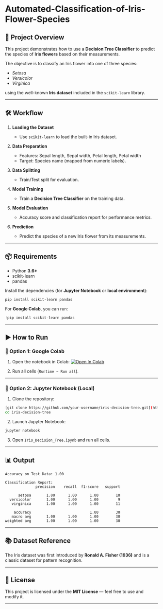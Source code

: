 # Automated-Classification-of-Iris-Flower-Species



## 📌 Project Overview

This project demonstrates how to use a **Decision Tree Classifier** to predict the species of **Iris flowers** based on their measurements.

The objective is to classify an Iris flower into one of three species:

* *Setosa*
* *Versicolor*
* *Virginica*

using the well-known **Iris dataset** included in the `scikit-learn` library.

---

## 🛠 Workflow

1. **Loading the Dataset**

   * Use `scikit-learn` to load the built-in Iris dataset.

2. **Data Preparation**

   * Features: Sepal length, Sepal width, Petal length, Petal width
   * Target: Species name (mapped from numeric labels).

3. **Data Splitting**

   * Train/Test split for evaluation.

4. **Model Training**

   * Train a **Decision Tree Classifier** on the training data.

5. **Model Evaluation**

   * Accuracy score and classification report for performance metrics.

6. **Prediction**

   * Predict the species of a new Iris flower from its measurements.

---

## 📦 Requirements

* Python **3.6+**
* scikit-learn
* pandas

Install the dependencies (for **Jupyter Notebook** or **local environment**):

```bash
pip install scikit-learn pandas
```

For **Google Colab**, you can run:

```python
!pip install scikit-learn pandas
```

---

## ▶️ How to Run

### **🔹 Option 1: Google Colab**

1. Open the notebook in Colab:
   [![Open In Colab](https://colab.research.google.com/assets/colab-badge.svg)](https://colab.research.google.com/github/your-username/iris-decision-tree/blob/main/Iris_Decision_Tree.ipynb)

2. Run all cells (`Runtime → Run all`).

---

### **🔹 Option 2: Jupyter Notebook (Local)**

1. Clone the repository:

```bash
[git clone https://github.com/your-username/iris-decision-tree.git](https://github.com/Snehanshu03/Automated-Classification-of-Iris-Flower-Species.git)
cd iris-decision-tree
```

2. Launch Jupyter Notebook:

```bash
jupyter notebook
```

3. Open `Iris_Decision_Tree.ipynb` and run all cells.

---

## 📊 Output

```
Accuracy on Test Data: 1.00

Classification Report:
              precision    recall  f1-score   support

      setosa       1.00      1.00      1.00        10
  versicolor       1.00      1.00      1.00         9
   virginica       1.00      1.00      1.00        11

    accuracy                           1.00        30
   macro avg       1.00      1.00      1.00        30
weighted avg       1.00      1.00      1.00        30
```

---

## 📚 Dataset Reference

The Iris dataset was first introduced by **Ronald A. Fisher (1936)** and is a classic dataset for pattern recognition.

---

## 📜 License

This project is licensed under the **MIT License** — feel free to use and modify it.

---



